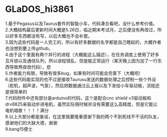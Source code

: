 # GLaDOS_hi3861
1.基于Pegasus以及Taurus套件的智能小车，代码凑合看吧，没什么参考价值。  
2.大概结构最后更新时间大概是5.26日，临近期末考试月，之后便没有再改过，所以好多东西都没有写，以后大概也不会补罢。  
3.因为这些代码是一人完工的，所以有好多数据的名字都是自己瞎起的，大概作者也没想到要上传github。  
4.由于这个里面有两个并行的进程（大概能这么描述），在任务调度上使用了好多互斥锁以及通信队列，所以进程很乱，但是能正常运行（某天晚上因为加了一行东西导致熬夜改代码），悲  
5.作者能力有限，导致有很多bug，如果有时间可能会完善下（大概吧）  
6.这些代码能实现的也不过是接收Taurusu发送的数据处理之后控制一些个外设（舵机，超声波，气泵），然后把数据通过云上报以及下发给小车驱动板，流程还是很简单的  
7.代码附件中还有部分是arduino的代码，这个是配合cnc shield v3驱动板和drv8825来驱动步进电机，虽然实际用时候并没有需要这么高精度，但是它能让电机唱歌！！！！满分  
8.以上大部分都是废话，在这里我要隆重感谢下我的两个不到死线不干活的队友，感谢他们的大缺大德，谢谢   
9.bang15便士  
